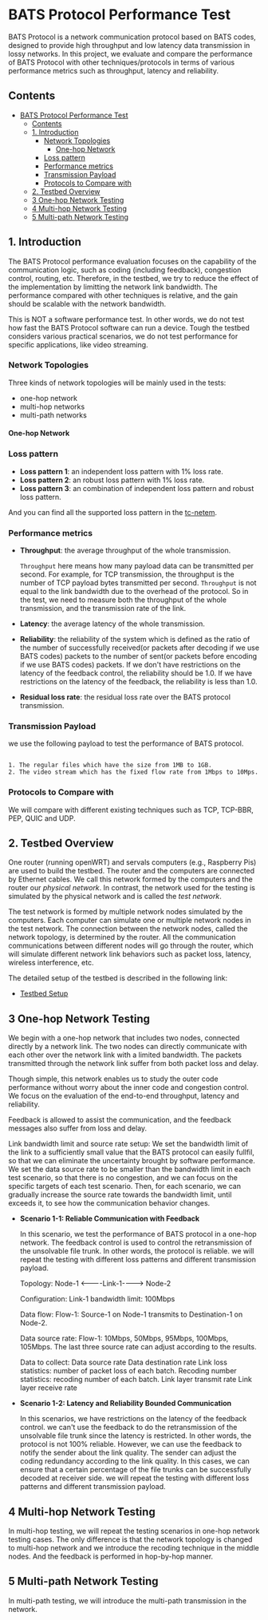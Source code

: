 # BATS Protocol Performance Test

BATS Protocol is a network communication protocol based on BATS codes, designed to provide high throughput and low latency data transmission in lossy networks. In this project, we evaluate and compare the performance of BATS Protocol with other techniques/protocols in terms of various performance metrics such as throughput, latency and reliability.  

## Contents

- [BATS Protocol Performance Test](#bats-protocol-performance-test)
  - [Contents](#contents)
  - [1. Introduction](#1-introduction)
    - [Network Topologies](#network-topologies)
      - [One-hop Network](#one-hop-network)
    - [Loss pattern](#loss-pattern)
    - [Performance metrics](#performance-metrics)
    - [Transmission Payload](#transmission-payload)
    - [Protocols to Compare with](#protocols-to-compare-with)
  - [2. Testbed Overview](#2-testbed-overview)
  - [3 One-hop Network Testing](#3-one-hop-network-testing)
  - [4 Multi-hop Network Testing](#4-multi-hop-network-testing)
  - [5 Multi-path Network Testing](#5-multi-path-network-testing)

## 1. Introduction

The BATS Protocol performance evaluation focuses on the capability of the communication logic, such as coding (including feedback), congestion control, routing, etc. Therefore, in the testbed, we try to reduce the effect of the implementation by limitting the network link bandwidth. The performance compared with other techniques is relative, and the gain should be scalable with the network bandwidth.

This is NOT a software performance test. In other words, we do not test how fast the BATS Protocol software can run a device. Tough the testbed considers various practical scenarios, we do not test performance for specific applications, like video streaming.  

### Network Topologies

Three kinds of network topologies will be mainly used in the tests:

- one-hop network
- multi-hop networks
- multi-path networks

#### One-hop Network

### Loss pattern

- **Loss pattern 1**: an independent loss pattern with 1% loss rate.
- **Loss pattern 2**: an robust loss pattern with 1% loss rate.
- **Loss pattern 3**: an combination of independent loss pattern and robust loss pattern.

And you can find all the supported loss pattern in the [tc-netem](https://www.man7.org/linux/man-pages/man8/tc-netem.8.html).

### Performance metrics

- **Throughput**: the average throughput of the whole transmission.

    `Throughput` here means how many payload data can be transmitted per second. 
    For example, for TCP transmission, the throughput is the number of TCP payload bytes transmitted per second. `Throughput` is not equal to the link bandwidth due to the overhead of the protocol.
    So in the test, we need to measure both the throughput of the whole transmission, and the transmission rate of the link.
    
- **Latency**: the average latency of the whole transmission.
- **Reliability**: the reliability of the system which is defined as the ratio of the number of successfully received(or packets after decoding if we use BATS codes) packets to the number of sent(or packets before encoding if we use BATS codes) packets. If we don't have restrictions on the latency of the feedback control, the reliability should be 1.0. If we have restrictions on the latency of the feedback, the reliability is less than 1.0.
- **Residual loss rate**: the residual loss rate over the BATS protocol transmission.

### Transmission Payload

we use the following payload to test the performance of BATS protocol.  

```plain

1. The regular files which have the size from 1MB to 1GB.
2. The video stream which has the fixed flow rate from 1Mbps to 10Mps.

```  

### Protocols to Compare with

We will compare with different existing techniques such as TCP, TCP-BBR, PEP, QUIC and UDP.

## 2. Testbed Overview

One router (running openWRT) and servals computers (e.g., Raspberry Pis) are used to build the testbed. The router and the computers are connected by Ethernet cables. We call this network formed by the computers and the router our *physical network*. In contrast, the network used for the testing is simulated by the physical network and is called the *test network*. 

The test network is formed by multiple network nodes simulated by the computers. Each computer can simulate one or multiple network nodes in the test network. The connection between the network nodes, called the network topology, is determined by the router. All the communication communications between different nodes will go through the router, which will simulate different network link behaviors such as packet loss, latency, wireless interference, etc. 

The detailed setup of the testbed is described in the following link:

- [Testbed Setup](testbed/testbed_setup.md)

## 3 One-hop Network Testing

We begin with a one-hop network that includes two nodes, connected directly by a network link. The two nodes can directly communicate with each other over the network link with a limited bandwidth. The packets transmitted through the network link suffer from both packet loss and delay.

Though simple, this network enables us to study the outer code performance without worry about the inner code and congestion control. We focus on the evaluation of the end-to-end throughput, latency and reliability. 
 
Feedback is allowed to assist the communication, and the feedback messages also suffer from loss and delay. 

Link bandwidth limit and source rate setup:
We set the bandwidth limit of the link to a sufficiently small value that the BATS protocol can easily fullfil, so that we can eliminate the uncertainty brought by software performance. We set the data source rate to be smaller than the bandwidth limit in each test scenario, so that there is no congestion, and we can focus on the specific targets of each test scenario. Then, for each scenario, we can gradually increase the source rate towards the bandwidth limit, until exceeds it, to see how the communication behavior changes.

- **Scenario 1-1: Reliable Communication with Feedback**

    In this scenario, we test the performance of BATS protocol in a one-hop network. The feedback control is used to control the retransmission of the unsolvable file trunk. In other words, the protocol is reliable. we will repeat the testing with different loss patterns and different transmission payload.

  Topology:
  Node-1 <----Link-1----> Node-2

  Configuration:
    Link-1 bandwidth limit: 100Mbps

  Data flow:
    Flow-1: Source-1 on Node-1 transmits to Destination-1 on Node-2.
  
  Data source rate:
    Flow-1: 10Mbps, 50Mbps, 95Mbps, 100Mbps, 105Mbps. The last three source rate can adjust according to the results.

  Data to collect:
    Data source rate
    Data destination rate
    Link loss statistics: number of packet loss of each batch.
    Recoding number statistics: recoding number of each batch.
    Link layer transmit rate
    Link layer receive rate
    

- **Scenario 1-2: Latency and Reliability Bounded Communication**

    In this scenarios, we have restrictions on the latency of the feedback control. we can't use the feedback to do the retransmission of the unsolvable file trunk since the latency is restricted. In other words, the protocol is not 100% reliable. However, we can use the feedback to notify the sender about the link quality. The sender can adjust the coding redundancy according to the link quality. In this cases, we can ensure that a certain percentage of the file trunks can be successfully decoded at receiver side. we will repeat the testing with different loss patterns and different transmission payload.

## 4 Multi-hop Network Testing

In multi-hop testing, we will repeat the testing scenarios in one-hop network testing cases. The only difference is that the network topology is changed to multi-hop network and we introduce the recoding technique in the middle nodes. And the feedback is performed in hop-by-hop manner.

## 5 Multi-path Network Testing

In multi-path testing, we will introduce the multi-path transmission in the network.
